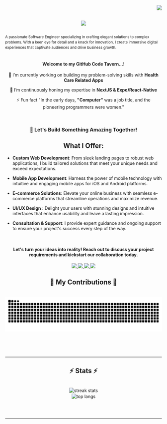 <img align="right" src="https://komarev.com/ghpvc/?username=Eh1z&color=blueviolet&plastic" />

<h1 align="center">
<img src="https://readme-typing-svg.herokuapp.com/?font=Righteous&size=35&center=true&vCenter=true&width=500&height=70&duration=4000&lines=Hello+There!+👋;+I'm+Godsent+Oyarekhua!;"/>
</h1>

<small align="center">A passionate Software Engineer  specializing in crafting elegant solutions to complex problems. With a keen eye for detail and a knack for innovation, I create immersive digital experiences that captivate audiences and drive business growth.
</small>
<br/>
<br/>

<div align="center">
<h4>Welcome to my GitHub Code Tavern...!</h4>
     
🔭 I’m currently working on building my problem-solving skills with **Health Care Related Apps**

🌱 I’m continuously honing my expertise in **NextJS & Expo/React-Native**

⚡ Fun fact "In the early days, **"Computer"** was a job title, and the pioneering programmers were women."
 </div>
 <br/>
 
 <div align="center">
    
<h3 align="center"> 🚀 Let's Build Something Amazing Together!</h3>

## What I Offer:
<div align="left">

- **Custom Web Development**: From sleek landing pages to robust web applications, I build tailored solutions that meet your unique needs and exceed expectations.

- **Mobile App Development**: Harness the power of mobile technology with intuitive and engaging mobile apps for iOS and Android platforms.
    
- **E-commerce Solutions**: Elevate your online business with seamless e-commerce platforms that streamline operations and maximize revenue.
    
- **UI/UX Design** : Delight your users with stunning designs and intuitive interfaces that enhance usability and leave a lasting impression.
    
- **Consultation & Support**: I provide expert guidance and ongoing support to ensure your project's success every step of the way.
</div>
<br/>

</div>
 
<div align="center"> 
   <h4>Let's turn your ideas into reality! Reach out to discuss your project requirements and kickstart our collaboration today.</h4>
  <a href="mailto:godsentehiz11@gmail.com">
    <img src="https://img.shields.io/badge/Gmail-333333?style=for-the-badge&logo=gmail&logoColor=red" />
  </a>
  
  <a href=https://twitter.com/GodsentEhiz>
     <img src="https://img.shields.io/badge/twitter-%231DA1F2.svg?&style=for-the-badge&logo=twitter&logoColor=white" />
  </a>
    

 
  <a href="https://www.linkedin.com/in/godsentehiz/" target="_blank">
    <img src="https://img.shields.io/badge/LinkedIn-0077B5?style=for-the-badge&logo=linkedin&logoColor=white" target="_blank" />
  </a>
  
  <a href="https://oyarekhua-godsent.netlify.app" target="_blank">
     <img src="https://img.shields.io/badge/Portfolio-FF5722?style=for-the-badge&logo=todoist&logoColor=white" target="_blank" />
<!-- sqlite, safari, google-chrome are other good icon options -->
    
  </a>
</div>


<div align="center">
  <h2>🐍 My Contributions 🐍</h2>
  <br>
  <img alt="snake eating my contributions" src="https://raw.githubusercontent.com/Eh1z/Eh1z/output/github-contribution-grid-snake.svg" />
  
  <br/><br/><br/>
</div>

<hr/>

<h2 align="center">⚡ Stats ⚡</h2>
<br>
<div align=center>
  <img width=390 src="http://github-readme-streak-stats.vercel.app/?user=Eh1z&count_private=true&theme=default&border_radius=5" alt="streak stats"/>
  <br/>
  <img width=325 align="center" src="https://github-Eh1z-readme-stats.vercel.app/api/top-langs/?username=Eh1z&hide=HTML&langs_count=8&layout=compact&theme=default&border_radius=10&size_weight=0.5&count_weight=0.5&exclude_repo=github-readme-stats" alt="top langs" />
</div>

<br/><br/>

<hr/>






